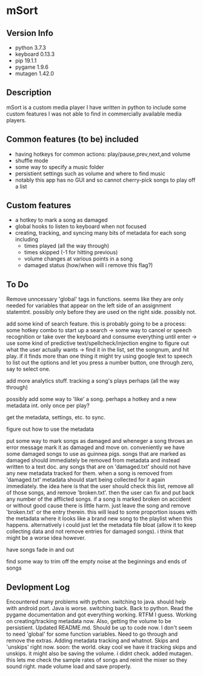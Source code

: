 # mSort

## Version Info
  * python 3.7.3
  * keyboard 0.13.3
  * pip 19.1.1
  * pygame 1.9.6
  * mutagen 1.42.0

## Description
mSort is a custom media player I have written in python to include some custom features I was not able to find in commercially available media players.

## Common features (to be) included
  * having hotkeys for common actions: play/pause,prev,next,and volume
  * shuffle mode
  * some way to specify a music folder
  * persistient settings such as volume and where to find music
  * notably this app has no GUI and so cannot cherry-pick songs to play off a list

## Custom features
  * a hotkey to mark a song as damaged
  * global hooks to listen to keyboard when not focused
  * creating, tracking, and syncing many bits of metadata for each song including
    * times played (all the way through)
    * times skipped (-1 for hitting previous)
    * volume changes at various points in a song
    * damaged status (how/when will i remove this flag?)

## To Do

Remove unncessary 'global' tags in functions. seems like they are only needed for variables that appear on the left side of an assignment statemtnt. possibly only before they are used on the right side. possibly not.

add some kind of search feature. this is probably going to be a process: some hotkey combo to start up a search -> some way to cancel or speech recognition or take over the keyboard and consume everything until enter -> use some kind of predictive text/spellcheck/injection engine to figure out what the user actually wants -> find it in the list, set the songnum, and hit play. if it finds more than one thing it might try using google text to speech to list out the options and let you press a number button, one through zero, say to select one.

add more analytics stuff. tracking a song's plays perhaps (all the way through)

possibly add some way to 'like' a song. perhaps a hotkey and a new metadata int. only once per play?

get the metadata, settings, etc. to sync.

figure out how to use the metadata

put some way to mark songs as damaged and wheneger a song throws an error message mark it as damaged and move on. conveniently we have some damaged songs to use as guinnea pigs. songs that are marked as damaged should immediately be removed from metadata and instead written to a text doc. any songs that are on 'damaged.txt' should not have any new metadata tracked for them. when a song is removed from 'damaged.txt' metadata should start being collected for it again immediately. the idea here is that the user should check this list, remove all of those songs, and remove 'broken.txt'. then the user can fix and put back any number of the afflicted songs. if a song is marked broken on accident or without good cause there is little harm. just leave the song and remove 'broken.txt' or the entry therein. this will lead to some proportion issues with the metadata where it looks like a brand new song to the playlist when this happens. alternatively i could just let the metadata file bloat (allow it to keep collecting data and not remove entries for damaged songs). i think that might be a worse idea however.

have songs fade in and out

find some way to trim off the empty noise at the beginnings and ends of songs

## Devlopment Log
Encountered many problems with python. switching to java. should help with android port.
Java is worse. switching back.
Back to python. Read the pygame documentation and got everything working. RTFM I guess.
Working on creating/tracking metadata now. Also, getting the volume to be persistient.
Updated README.md. Should be up to code now.
I don't seem to need 'global' for some function variables. Need to go through and remove the extras.
Adding metadata tracking and whatnot. Skips and 'unskips' right now. soon: the world.
okay cool we have it tracking skips and unskips. it might also be saving the volume. i didnt check.
added mutagen. this lets me check the sample rates of songs and reinit the mixer so they sound right.
made volume load and save properly. 
